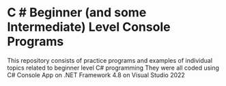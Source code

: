 # C # Beginner (and some Intermediate) Level Console Programs

This repository consists of practice programs and examples of individual topics related to beginner level C# programming
They were all coded using C# Console App on .NET Framework 4.8 on Visual Studio 2022
